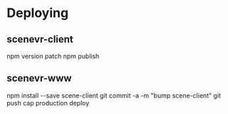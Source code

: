 # Deploying

## scenevr-client

npm version patch
npm publish

## scenevr-www

npm install --save scene-client
git commit -a -m "bump scene-client"
git push
cap production deploy
